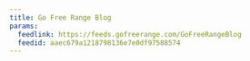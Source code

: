 ```yaml
---
title: Go Free Range Blog
params:
  feedlink: https://feeds.gofreerange.com/GoFreeRangeBlog
  feedid: aaec679a1218798136e7e0df97588574
---
```

